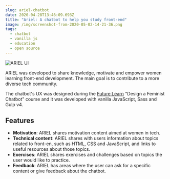 ```yaml
---
slug: ariel-chatbot
date: 2020-04-28T13:46:09.693Z
title: "Ariel: A chatbot to help you study front-end"
image: /img/screenshot-from-2020-05-02-14-21-36.png
tags:
  - chatbot
  - vanilla js
  - education
  - open source
---
```

![ARIEL UI](/img/screenshot-from-2020-05-02-14-21-36.png "ARIEL UI")

ARIEL was developed to share knowledge, motivate and empower women learning front-end development. The main goal is to contribute to a more diverse tech community. 

The chatbot's UX was designed during the [Future Learn](https://www.futurelearn.com/) "Design a Feminist Chatbot" course and it was developed with vanilla JavaScript, Sass and Gulp v4.

## Features

* <strong>Motivation</strong>: ARIEL shares motivation content aimed at women in tech.
* <strong>Technical content</strong>: ARIEL shares with users information about topics related to front-en, such as HTML, CSS and JavaScript, and links to useful resources about those topics.
* <strong>Exercises</strong>: ARIEL shares exercises and challenges based on topics the user would like to practice.
* <strong>Feedback</strong>: ARIEL has areas where the user can ask for a specific content or give feedback about the chatbot.